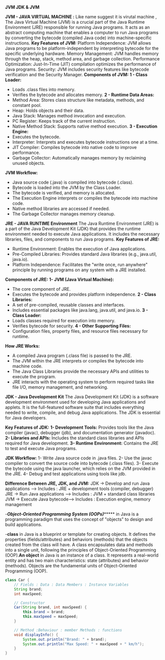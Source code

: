 **JVM JDK &  JVM**

**JVM - JAVA VIRTUAL MACHINE :** Like name suggest it is virutal machine , The Java Virtual Machine (JVM) is a crucial part of the Java Runtime Environment (JRE) responsible for running Java programs. It acts as an abstract computing machine that enables 
a computer to run Java programs by converting the bytecode (compiled Java code) into machine-specific instructions.
**Key Features of JVM:**
Platform Independence: JVM allows Java programs to be platform-independent by interpreting bytecode for the specific underlying hardware.
Memory Management: JVM handles memory through the heap, stack, method area, and garbage collection.
Performance Optimization: Just-In-Time (JIT) compilation optimizes the performance of Java programs.
Security: JVM includes security features like bytecode verification and the Security Manager.
**Components of JVM:**
**1 - Class Loader:**
- Loads .class files into memory.
- Verifies the bytecode and allocates memory.
**2 - Runtime Data Areas:**
- Method Area: Stores class structure like metadata, methods, and constant pool.
- Heap: Holds objects and their data.
- Java Stack: Manages method invocation and execution.
- PC Register: Keeps track of the current instruction.
- Native Method Stack: Supports native method execution.
**3 - Execution Engine:**
- Executes the bytecode.
- Interpreter: Interprets and executes bytecode instructions one at a time.
- JIT Compiler: Compiles bytecode into native code to improve performance.
- Garbage Collector: Automatically manages memory by reclaiming unused objects.

**JVM Workflow:**
- Java source code (.java) is compiled into bytecode (.class).
- Bytecode is loaded into the JVM by the Class Loader.
- The bytecode is verified, and memory is allocated.
- The Execution Engine interprets or compiles the bytecode into machine code.
- Native method libraries are accessed if needed.
- The Garbage Collector manages memory cleanup.

**JRE - JAVA RUNTIME Environment**
The Java Runtime Environment (JRE) is a part of the Java Development Kit (JDK) that 
provides the runtime environment needed to execute Java applications. It includes the necessary libraries, files, and components to run Java programs.
**Key Features of JRE:**
- Runtime Environment: Enables the execution of Java applications.
- Pre-Compiled Libraries: Provides standard Java libraries (e.g., java.util, java.io).
- Platform Independence: Facilitates the "write once, run anywhere" principle by running programs on any system with a JRE installed.

**Components of JRE:**
**1- JVM (Java Virtual Machine):**
- The core component of JRE.
- Executes the bytecode and provides platform independence.
**2 - Class Libraries:**
- A set of pre-compiled, reusable classes and interfaces.
- Includes essential packages like java.lang, java.util, and java.io.
**3 - Class Loader:**
- Loads classes required for execution into memory.
- Verifies bytecode for security.
**4 - Other Supporting Files:**
- Configuration files, property files, and resource files necessary for runtime.

**How JRE Works:**
- A compiled Java program (.class file) is passed to the JRE.
- The JVM within the JRE interprets or compiles the bytecode into machine code.
- The Java Class Libraries provide the necessary APIs and utilities to execute the program.
- JRE interacts with the operating system to perform required tasks like file I/O, memory management, and networking.

**JDK - Java Development Kit**
The Java Development Kit (JDK) is a software development environment used for developing Java applications and applets. It is the full-featured software suite that includes everything 
needed to write, compile, and debug Java applications. The JDK is essential for Java developers.

**Key Features of JDK:**
**1- Development Tools:** Provides tools like the Java compiler (javac), debugger (jdb), and documentation generator (javadoc).
**2- Libraries and APIs:** Includes the standard class libraries and APIs required for Java development.
**3- Runtime Environment:** Contains the JRE to test and execute Java programs.

**JDK Workflow:**
1- Write Java source code in .java files.
2- Use the javac compiler to convert the source code into bytecode (.class files).
3- Execute the bytecode using the java launcher, which relies on the JVM provided in the JRE.
4- Debug and test applications using tools like jdb.

**Difference Between JRE, JDK, and JVM:**
JDK	-> Develop and run Java applications	--> Includes : JRE + development tools (compiler, debugger)
JRE ->	Run Java applications	--> Includes : JVM + standard class libraries
JVM	-> Execute Java bytecode--> Includes : 	Execution engine, memory management



-***************************************Object-Oriented Programming System (OOPs)********************************************
in Java is a programming paradigm that uses the concept of "objects" to design and build applications.


-**class** in Java is a blueprint or template for creating objects. It defines the properties (fields/attributes) and behaviors (methods) that the objects created from the class will have. A class encapsulates data and methods into a single unit, following the principles of Object-Oriented Programming (OOP).**An object** in Java is an instance of a class. It represents a real-world entity and has two main characteristics: state (attributes) and behavior (methods). Objects are the fundamental units of Object-Oriented Programming (OOP).

```java
class Car {
    // Fields : Data : Data Members : Instance Variables
    String brand;
    int maxSpeed;

    // Constructor
    Car(String brand, int maxSpeed) {
        this.brand = brand;
        this.maxSpeed = maxSpeed;
    }

    // Method :Behaviour : member Methods : functions 
    void displayInfo() {
        System.out.println("Brand: " + brand);
        System.out.println("Max Speed: " + maxSpeed + " km/h");
    }
}















